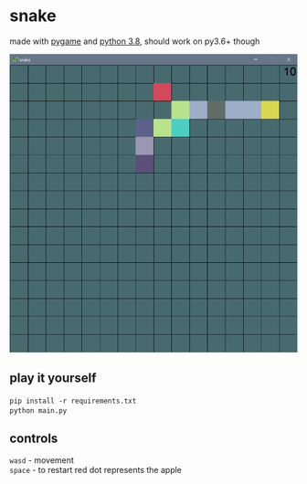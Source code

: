 # snake

made with [pygame](https://www.pygame.org/) and [python 3.8](https://www.python.org/downloads/release/python-380/), should work on py3.6+ though

![image](screenshot.png)

## play it yourself
`pip install -r requirements.txt`    
`python main.py`

## controls
`wasd` - movement    
`space` - to restart
red dot represents the apple
